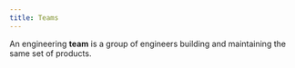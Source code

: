 ```yaml
---
title: Teams 
---
```


An engineering **team** is a group of engineers building and maintaining the same set of products.